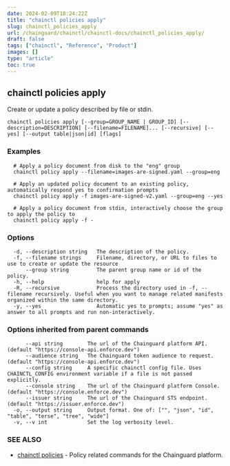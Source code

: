 ```yaml
---
date: 2024-02-09T18:24:22Z
title: "chainctl policies apply"
slug: chainctl_policies_apply
url: /chainguard/chainctl/chainctl-docs/chainctl_policies_apply/
draft: false
tags: ["chainctl", "Reference", "Product"]
images: []
type: "article"
toc: true
---
```

## chainctl policies apply

Create or update a policy described by file or stdin.

```
chainctl policies apply [--group=GROUP_NAME | GROUP_ID] [--description=DESCRIPTION] [--filename=FILENAME]... [--recursive] [--yes] [--output table|json|id] [flags]
```

### Examples

```
  # Apply a policy document from disk to the "eng" group
  chainctl policy apply --filename=images-are-signed.yaml --group=eng
  
  # Apply an updated policy document to an existing policy, automatically respond yes to confirmation prompts
  chainctl policy apply -f images-are-signed-v2.yaml --group=eng --yes
  
  # Apply a policy document from stdin, interactively choose the group to apply the policy to
  chainctl policy apply -f -
```

### Options

```
  -d, --description string   The description of the policy.
  -f, --filename strings     Filename, directory, or URL to files to use to create or update the resource
      --group string         The parent group name or id of the policy.
  -h, --help                 help for apply
  -R, --recursive            Process the directory used in -f, --filename recursively. Useful when you want to manage related manifests organized within the same directory.
  -y, --yes                  Automatic yes to prompts; assume "yes" as answer to all prompts and run non-interactively.
```

### Options inherited from parent commands

```
      --api string        The url of the Chainguard platform API. (default "https://console-api.enforce.dev")
      --audience string   The Chainguard token audience to request. (default "https://console-api.enforce.dev")
      --config string     A specific chainctl config file. Uses CHAINCTL_CONFIG environment variable if a file is not passed explicitly.
      --console string    The url of the Chainguard platform Console. (default "https://console.enforce.dev")
      --issuer string     The url of the Chainguard STS endpoint. (default "https://issuer.enforce.dev")
  -o, --output string     Output format. One of: ["", "json", "id", "table", "terse", "tree", "wide"]
  -v, --v int             Set the log verbosity level.
```

### SEE ALSO

* [chainctl policies](/chainguard/chainctl/chainctl-docs/chainctl_policies/)	 - Policy related commands for the Chainguard platform.

